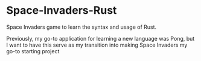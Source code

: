 # Space-Invaders-Rust
Space Invaders game to learn the syntax and usage of Rust.

Previously, my go-to application for learning a new language was Pong, but I want to have this serve as my transition into making Space Invaders my go-to starting project
